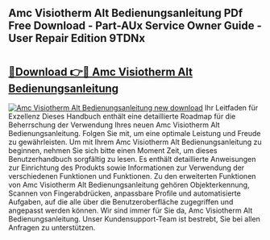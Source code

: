 ## Amc Visiotherm Alt Bedienungsanleitung PDf Free Download - Part-AUx Service Owner Guide - User Repair Edition 9TDNx

# <h2><a href="http://df5kb6a.blite.top/?on=Amc+Visiotherm+Alt+Bedienungsanleitung">🔗Download 👉🔴 Amc Visiotherm Alt Bedienungsanleitung</a></h2>

[![Amc Visiotherm Alt Bedienungsanleitung new download](https://i.imgur.com/lujVjoI.png)](http://df5kb6a.blite.top/?on=Amc+Visiotherm+Alt+Bedienungsanleitung)
Ihr Leitfaden für Exzellenz Dieses Handbuch enthält eine detaillierte Roadmap für die Beherrschung der Verwendung Ihres neuen Amc Visiotherm Alt Bedienungsanleitung. Folgen Sie mit, um eine optimale Leistung und Freude zu gewährleisten. Um mit Ihrem Amc Visiotherm Alt Bedienungsanleitung zu beginnen, nehmen Sie sich bitte einen Moment Zeit, um dieses Benutzerhandbuch sorgfältig zu lesen. Es enthält detaillierte Anweisungen zur Einrichtung des Produkts sowie Informationen zur Verwendung der verschiedenen Funktionen und Funktionen. Zu den erweiterten Funktionen von Amc Visiotherm Alt Bedienungsanleitung gehören Objekterkennung, Scannen von Fingerabdrücken, anpassbare Profile und automatisierte Aufgaben, auf die alle über die Benutzeroberfläche zugegriffen und angepasst werden können. Wir sind immer für Sie da, Amc Visiotherm Alt Bedienungsanleitung. Unser Kundensupport-Team ist bestrebt, Sie bei allen Anfragen zu unterstützen.
